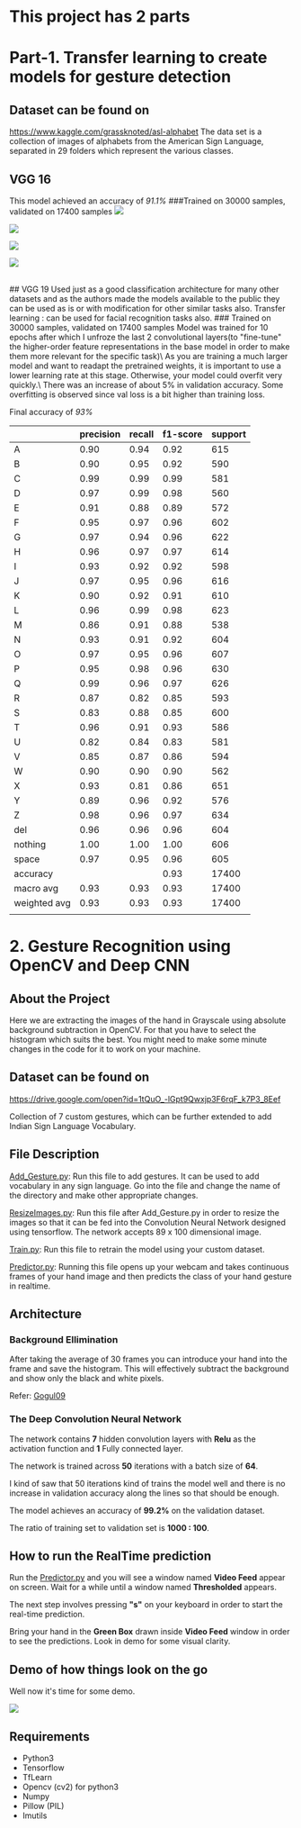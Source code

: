 # This project has 2 parts



# Part-1. Transfer learning to create models for gesture detection
## Dataset can be found on

https://www.kaggle.com/grassknoted/asl-alphabet
The data set is a collection of images of alphabets from the American Sign Language, separated in 29 folders which represent the various classes.


## VGG 16 
This model achieved an accuracy of *91.1%*
###Trained on 30000 samples, validated on 17400 samples
![](https://github.com/aakashs11/SLI/blob/master/label%20count.png)

![](https://github.com/aakashs11/SLI/blob/master/Images/VGG16/accuracy.png)

![](https://github.com/aakashs11/SLI/blob/master/Images/VGG16/loss.png)

![](https://github.com/aakashs11/SLI/blob/master/Images/VGG16/cnfmatrix.png)



<br />
## VGG 19
Used just as a good classification architecture for many other datasets and as the authors made the models available to the public they can be used as is or with modification for other similar tasks also.
Transfer learning : can be used for facial recognition tasks also.
### Trained on 30000 samples, validated on 17400 samples
Model was trained for 10 epochs after which I unfroze the last 2 convolutional layers(to "fine-tune" the higher-order feature representations in the base model in order to make them more relevant for the specific task)\
As you are training a much larger model and want to readapt the pretrained weights, it is important to use a lower learning rate at this stage.
Otherwise, your model could overfit very quickly.\
There was an increase of about 5% in validation accuracy. Some overfitting is observed since val loss is a bit higher than training loss.  

Final accuracy of *93%*

|              | precision | recall | f1-score | support |
|--------------|-----------|--------|----------|---------|
| A            | 0.90      | 0.94   | 0.92     | 615     |
| B            | 0.90      | 0.95   | 0.92     | 590     |
| C            | 0.99      | 0.99   | 0.99     | 581     |
| D            | 0.97      | 0.99   | 0.98     | 560     |
| E            | 0.91      | 0.88   | 0.89     | 572     |
| F            | 0.95      | 0.97   | 0.96     | 602     |
| G            | 0.97      | 0.94   | 0.96     | 622     |
| H            | 0.96      | 0.97   | 0.97     | 614     |
| I            | 0.93      | 0.92   | 0.92     | 598     |
| J            | 0.97      | 0.95   | 0.96     | 616     |
| K            | 0.90      | 0.92   | 0.91     | 610     |
| L            | 0.96      | 0.99   | 0.98     | 623     |
| M            | 0.86      | 0.91   | 0.88     | 538     |
| N            | 0.93      | 0.91   | 0.92     | 604     |
| O            | 0.97      | 0.95   | 0.96     | 607     |
| P            | 0.95      | 0.98   | 0.96     | 630     |
| Q            | 0.99      | 0.96   | 0.97     | 626     |
| R            | 0.87      | 0.82   | 0.85     | 593     |
| S            | 0.83      | 0.88   | 0.85     | 600     |
| T            | 0.96      | 0.91   | 0.93     | 586     |
| U            | 0.82      | 0.84   | 0.83     | 581     |
| V            | 0.85      | 0.87   | 0.86     | 594     |
| W            | 0.90      | 0.90   | 0.90     | 562     |
| X            | 0.93      | 0.81   | 0.86     | 651     |
| Y            | 0.89      | 0.96   | 0.92     | 576     |
| Z            | 0.98      | 0.96   | 0.97     | 634     |
| del          | 0.96      | 0.96   | 0.96     | 604     |
| nothing      | 1.00      | 1.00   | 1.00     | 606     |
| space        | 0.97      | 0.95   | 0.96     | 605     |
| accuracy     |           |        | 0.93     | 17400   |
| macro avg    | 0.93      | 0.93   | 0.93     | 17400   |
| weighted avg | 0.93      | 0.93   | 0.93     | 17400   |
|              |           |        |          |         |






# 2. Gesture Recognition using OpenCV and Deep CNN

## About the Project

Here we are extracting the images of the hand in Grayscale using absolute background subtraction in OpenCV. For that you have to select the histogram which suits the best. You might need to make some minute changes in the code for it to work on your machine.


## Dataset can be found on

https://drive.google.com/open?id=1tQuO_-lGpt9Qwxjp3F6rqF_k7P3_8Eef

Collection of 7 custom gestures, which can be further extended to add Indian Sign Language Vocabulary.

## File Description

[Add_Gesture.py](https://github.com/aakashsingh11/Sign-Language-Interpretation/blob/master/Add_Gesture.py): Run this file to add gestures. It can be used to add vocabulary in any sign language. Go into the file and change the name of the directory and make other appropriate changes.

[ResizeImages.py](https://github.com/aakashsingh11/Sign-Language-Interpretation/blob/master/ResizeImages.py): Run this file after Add_Gesture.py in order to resize the images so that it can be fed into the Convolution Neural Network designed using tensorflow. The network accepts 89 x 100 dimensional image.

[Train.py](https://github.com/aakashsingh11/Sign-Language-Interpretation/blob/master/Train.py): Run this file  to retrain the model using your custom dataset.

[Predictor.py](https://github.com/aakashsingh11/Sign-Language-Interpretation/blob/master/Predictor.py): Running this file opens up your webcam and takes continuous frames of your hand image and then predicts the class of your hand gesture in realtime.

## Architecture

### Background Ellimination 

After taking the average of 30 frames you can introduce your hand into the frame and save the histogram. This will effectively subtract the background and show only the black and white pixels.

Refer: [Gogul09](https://github.com/Gogul09) 


### The Deep Convolution Neural Network

The network contains **7** hidden convolution layers with **Relu** as the activation function and **1** Fully connected layer.

The network is trained across **50** iterations with a batch size of **64**.

I kind of saw that 50 iterations kind of trains the model well and there is no increase in validation accuracy along the lines so that should be enough.

The model achieves an accuracy of **99.2%** on the validation dataset.

The ratio of training set to validation set is **1000 : 100**.

## How to run the RealTime prediction

Run the [Predictor.py](https://github.com/aakashsingh11/Sign-Language-Interpretation/blob/master/Predictor.py) and you will see a window named **Video Feed** appear on screen. Wait for a while until a window named **Thresholded** appears.

The next step involves pressing **"s"** on your keyboard in order to start the real-time prediction.

Bring your hand in the **Green Box** drawn inside **Video Feed** window in order to see the predictions.
Look in demo for some visual clarity.

## Demo of how things look on the go

Well now it's time for some demo.

![](https://github.com/aakashs11/SLI/blob/master/Gesture%20Predictor.gif)

## Requirements

* Python3
* Tensorflow
* TfLearn
* Opencv (cv2) for python3
* Numpy
* Pillow (PIL)
* Imutils

